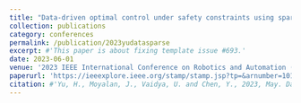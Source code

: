 ```yaml
---
title: "Data-driven optimal control under safety constraints using sparse Koopman approximation"
collection: publications
category: conferences
permalink: /publication/2023yudatasparse
excerpt: #'This paper is about fixing template issue #693.'
date: 2023-06-01
venue: '2023 IEEE International Conference on Robotics and Automation (ICRA)'
paperurl: 'https://ieeexplore.ieee.org/stamp/stamp.jsp?tp=&arnumber=10160641'
citation: #'Yu, H., Moyalan, J., Vaidya, U. and Chen, Y., 2023, May. Data-driven optimal control under safety constraints using sparse Koopman approximation. In 2023 IEEE International Conference on Robotics and Automation (ICRA) (pp. 10574-10579). '
---
```


